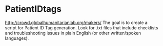 # PatientIDtags
http://crowd.globalhumanitarianlab.org/makers/ The goal is to create a script for Patient ID Tag generation. Look for .txt files that include checklists and troubleshooting issues in plain English (or other written/spoken languages).

